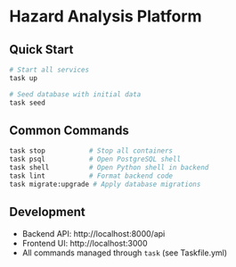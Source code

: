 # Hazard Analysis Platform

## Quick Start

```bash
# Start all services
task up

# Seed database with initial data
task seed
```

## Common Commands

```bash
task stop           # Stop all containers
task psql           # Open PostgreSQL shell
task shell          # Open Python shell in backend
task lint           # Format backend code
task migrate:upgrade # Apply database migrations
```

## Development

- Backend API: http://localhost:8000/api
- Frontend UI: http://localhost:3000
- All commands managed through `task` (see Taskfile.yml)
